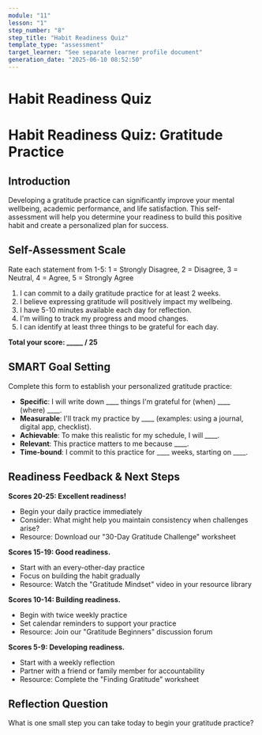 ```yaml
---
module: "11"
lesson: "1"
step_number: "8"
step_title: "Habit Readiness Quiz"
template_type: "assessment"
target_learner: "See separate learner profile document"
generation_date: "2025-06-10 08:52:50"
---
```


# Habit Readiness Quiz

# Habit Readiness Quiz: Gratitude Practice

## Introduction
Developing a gratitude practice can significantly improve your mental wellbeing, academic performance, and life satisfaction. This self-assessment will help you determine your readiness to build this positive habit and create a personalized plan for success.

## Self-Assessment Scale
Rate each statement from 1-5:
1 = Strongly Disagree, 2 = Disagree, 3 = Neutral, 4 = Agree, 5 = Strongly Agree

1. I can commit to a daily gratitude practice for at least 2 weeks.
2. I believe expressing gratitude will positively impact my wellbeing.
3. I have 5-10 minutes available each day for reflection.
4. I'm willing to track my progress and mood changes.
5. I can identify at least three things to be grateful for each day.

**Total your score: _____ / 25**

## SMART Goal Setting
Complete this form to establish your personalized gratitude practice:

* **Specific**: I will write down ____ things I'm grateful for (when) ____ (where) ____.
* **Measurable**: I'll track my practice by ____ (examples: using a journal, digital app, checklist).
* **Achievable**: To make this realistic for my schedule, I will ____.
* **Relevant**: This practice matters to me because ____.
* **Time-bound**: I commit to this practice for ____ weeks, starting on ____.

## Readiness Feedback & Next Steps

**Scores 20-25: Excellent readiness!** 
* Begin your daily practice immediately
* Consider: What might help you maintain consistency when challenges arise?
* Resource: Download our "30-Day Gratitude Challenge" worksheet

**Scores 15-19: Good readiness.**
* Start with an every-other-day practice
* Focus on building the habit gradually
* Resource: Watch the "Gratitude Mindset" video in your resource library

**Scores 10-14: Building readiness.**
* Begin with twice weekly practice
* Set calendar reminders to support your practice
* Resource: Join our "Gratitude Beginners" discussion forum

**Scores 5-9: Developing readiness.**
* Start with a weekly reflection
* Partner with a friend or family member for accountability
* Resource: Complete the "Finding Gratitude" worksheet

## Reflection Question
What is one small step you can take today to begin your gratitude practice?
